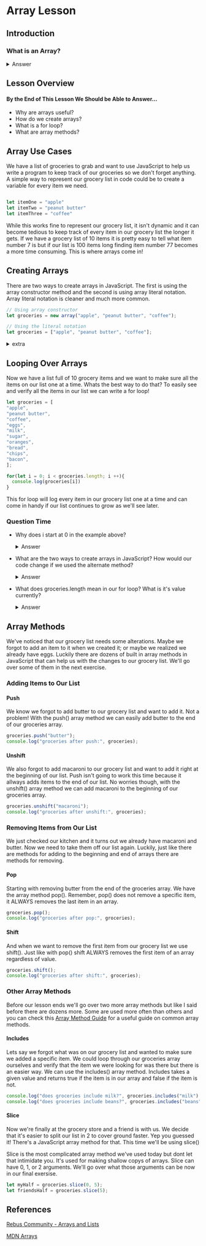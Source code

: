 # Array Lesson

## Introduction
  ### What is an Array?
  <details> 
    <summary>  Answer  </summary>
      <br>
        <p>
        An array is a data structure consisting of a collection of elements (values or variables), each identified by at least one array index or key. Or in simpler terms an array is a way to represent lists in programming. 
        </p>
  </details>

## Lesson Overview
  #### By the End of This Lesson We Should be Able to Answer...
  * Why are arrays useful?
  * How do we create arrays?
  * What is a for loop?
  * What are array methods?

## Array Use Cases
We have a list of groceries to grab and want to use JavaScript to help us write a program to keep track of our groceries so we don't forget anything. A simple way to represent our grocery list in code could be to create a variable for every item we need.

```js

let itemOne = "apple"
let itemTwo = "peanut butter"
let itemThree = "coffee"


```

While this works fine to represent our grocery list, it isn't dynamic and it can become tedious to keep track of every item in our grocery list the longer it gets. If we have a grocery list of 10 items it is pretty easy to tell what item number 7 is but if our list is 100 items long finding item number 77 becomes a more time consuming. This is where arrays come in!

## Creating Arrays
There are two ways to create arrays in JavaScript. The first is using the array constructor method and the second is using array literal notation. Array literal notation is cleaner and much more common.

```js
// Using array constructor
let groceries = new array("apple", "peanut butter", "coffee");

// Using the literal notation
let groceries = ["apple", "peanut butter", "coffee"];

```
<details> 
 <summary> extra </summary>
  Its worth noting that if you pass a single number (N) using the array constructor method it will create an array with (N) empty values. For example...

  ```js
  // Using array constructor
  let array = new array(5);

  ```
</details>

## Looping Over Arrays
Now we have a list full of 10 grocery items and we want to make sure all the items on our list one at a time. Whats the best way to do that? To easily see and verify all the items in our list we can write a for loop!

  ```js
 let groceries = [
  "apple", 
  "peanut butter", 
  "coffee",
  "eggs",
  "milk",
  "sugar",
  "oranges",
  "bread",
  "chips",
  "bacon",
  ];

  for(let i = 0; i < groceries.length; i ++){
    console.log(groceries[i])
  }

  ```

This for loop will log every item in our grocery list one at a time and can come in handy if our list continues to grow as we'll see later. 

### Question Time
* Why does i start at 0 in the example above? 
  <details> 
    <summary>  Answer  </summary>
      <br>
        This is because arrays are 0 indexed. While this may sound complicated all it means is that the first element of an array is the 0 index, the second element is the 1st index and so on. For that reason setting i to 0 starts our loop at the first item in the grocery list. Also keep in mind because arrays are 0 indexed even though there are 10 items in our grocery list there are only 9 indexes in our groceries array.
  </details>
 
* What are the two ways to create arrays in JavaScript? How would our code change if we used the alternate method?
  <details> 
    <summary>  Answer  </summary>
      <br>
        The two ways to create arrays in JavaScipt are using array literal notation and the array constructor method. 
  </details>

* What does groceries.length mean in our for loop? What is it's value currently? 
  <details> 
    <summary>  Answer  </summary>
      <br>
        The length here is a property of the groceries array. When we call groceries.length we get the amount of items currently in the groceries array. Since there are currently 10 items in our grocery list groceries.length is 10.
  </details>

## Array Methods
We've noticed that our grocery list needs some alterations. Maybe we forgot to add an item to it when we created it; or maybe we realized we already have eggs. Luckily there are dozens of built in array methods in JavaScript that can help us with the changes to our grocery list. We'll go over some of them in the next exercise. 


### Adding Items to Our List

#### Push
We know we forgot to add butter to our grocery list and want to add it. Not a problem! With the push() array method we can easily add butter to the end of our groceries array.

 ```js
groceries.push("butter");
console.log("groceries after push:", groceries);

  ```

#### Unshift
We also forgot to add macaroni to our grocery list and want to add it right at the beginning of our list. Push isn't going to work this time because it allways adds items to the end of our list. No worries though, with the unshift() array method we can add macaroni to the beginning of our groceries array.

 ```js
groceries.unshift("macaroni");
console.log("groceries after unshift:", groceries);

  ```

### Removing Items from Our List
We just checked our kitchen and it turns out we already have macaroni and butter. Now we need to take them off our list again. Luckily, just like there are methods for adding to the beginning  and end of arrays there are methods for removing.

#### Pop
Starting with removing butter from the end of the groceries array. We have the array method pop(). Remember, pop() does not remove a specific item, it ALWAYS removes the last item in an array.

 ```js
groceries.pop();
console.log("groceries after pop:", groceries);

  ```
#### Shift
And when we want to remove the first item from our grocery list we use shift(). Just like with pop() shift ALWAYS removes the first item of an array regardless of value.
 ```js
groceries.shift();
console.log("groceries after shift:", groceries);

  ```
 ### Other Array Methods
 Before our lesson ends we'll go over two more array methods but like I said before there are dozens more. Some are used more often than others and you can check this [Array Method Guide](https://medium.com/@mandeepkaur1/a-list-of-javascript-array-methods-145d09dd19a0 "medium.com list of javascript array methods") for a useful guide on common array methods.


 #### Includes
 Lets say we forgot what was on our grocery list and wanted to make sure we added a specific item. We could loop through our groceries array ourselves and verify that the item we were looking for was there but there is an easier way. We can use the includes() array method. Includes takes a given value and returns true if the item is in our array and false if the item is not.
 ```js
console.log("does groceries include milk?", groceries.includes("milk") );
console.log("does groceries include beans?", groceries.includes("beans") );

  ```

 #### Slice 
 Now we're finally at the grocery store and a friend is with us. We decide that it's easier to split our list in 2 to cover ground faster. Yep you guessed it! There's a JavaScript array method for that. This time we'll be using slice()

 Slice is the most complicated array method we've used today but dont let that intimidate you. It's used for making shallow copys of arrays. Slice can have 0, 1, or 2 arguments. We'll go over what those arguments can be now in our final exersise. 

  ```js
let myHalf = groceries.slice(0, 5);
let friendsHalf = groceries.slice(5);

  ```
 
## References
[Rebus Community - Arrays and Lists](https://press.rebus.community/programmingfundamentals/chapter/arrays-and-lists/)

[MDN Arrays](https://developer.mozilla.org/en-US/docs/Web/JavaScript/Reference/Global_Objects/Array)

